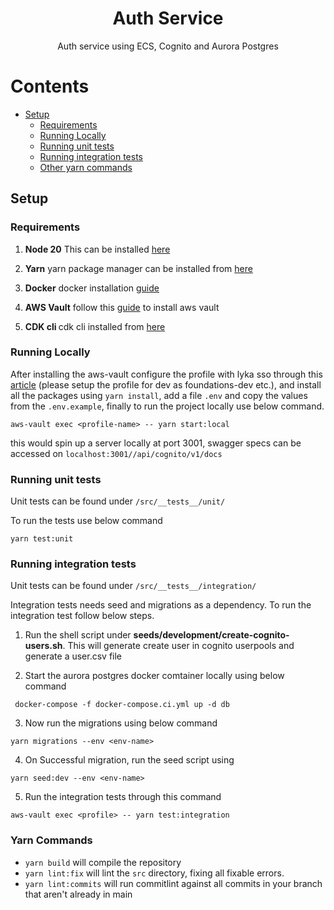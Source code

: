 <h1 align="center">Auth Service</h1>

<p align="center">Auth service using ECS, Cognito and Aurora Postgres</p>


# Contents

- [Setup](#setup)
  - [Requirements](#requirements)
  - [Running Locally](#run-locally)
  - [Running unit tests](#run-unit-tests)
  - [Running integration tests](#run-integration-tests)
  - [Other yarn commands](#yarn-commands)


## Setup
### Requirements

1. <b> Node 20</b> This can be installed [here](https://nodejs.org/en/download/current)

2. <b>Yarn</b> yarn package manager can be installed from [here](https://classic.yarnpkg.com/lang/en/docs/install/#mac-stable)

3. <b>Docker</b> docker installation [guide](https://www.docker.com/products/docker-desktop/)

4. <b>AWS Vault</b> follow this [guide](https://www.docker.com/products/docker-desktop/) to install aws vault

5. <b>CDK cli </b> cdk cli installed from [here](https://docs.aws.amazon.com/cdk/v2/guide/cli.html)

### Running Locally

After installing the aws-vault configure the profile with lyka sso through this [article](https://rhuaridh.co.uk/blog/using-aws-vault-with-sso.html) (please setup the profile for dev as foundations-dev etc.), and install all the packages using `yarn install`, add a file `.env` and copy the values from the `.env.example`, finally to run the project locally use below command.

```
aws-vault exec <profile-name> -- yarn start:local
```

this would spin up a server locally at port 3001, swagger specs can be accessed on `localhost:3001//api/cognito/v1/docs`

### Running unit tests

Unit tests can be found under `/src/__tests__/unit/`

To run the tests use below command

```
yarn test:unit
```

### Running integration tests

Unit tests can be found under `/src/__tests__/integration/`

Integration tests needs seed and migrations as a dependency. To run the integration test follow below steps.

1. Run the shell script under <b>seeds/development/create-cognito-users.sh</b>. This will generate create user in cognito userpools and generate a user.csv file

2. Start the aurora postgres docker comtainer locally using below command

```
 docker-compose -f docker-compose.ci.yml up -d db
```
3. Now run the migrations using below command

```
yarn migrations --env <env-name>
```

4. On Successful migration, run the seed script using

```
yarn seed:dev --env <env-name>
```

5. Run the integration tests through this command

```
aws-vault exec <profile> -- yarn test:integration
```

### Yarn Commands
- `yarn build` will compile the repository
- `yarn lint:fix` will lint the `src` directory, fixing all fixable errors.
- `yarn lint:commits` will run commitlint against all commits in your branch that aren't already in main
